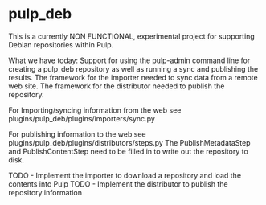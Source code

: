 pulp_deb
========

This is a currently NON FUNCTIONAL, experimental project for supporting Debian repositories within
Pulp.

What we have today:
Support for using the pulp-admin command line for creating a pulp_deb repository as well as running
a sync and publishing the results.
The framework for the importer needed to sync data from a remote web site.
The framework for the distributor needed to publish the repository.

For Importing/syncing information from the web see
plugins/pulp_deb/plugins/importers/sync.py

For publishing information to the web see
plugins/pulp_deb/plugins/distributors/steps.py
The PublishMetadataStep and PublishContentStep need to be filled in to write out the
repository to disk.

TODO - Implement the importer to download a repository and load the contents into Pulp
TODO - Implement the distributor to publish the repository information
